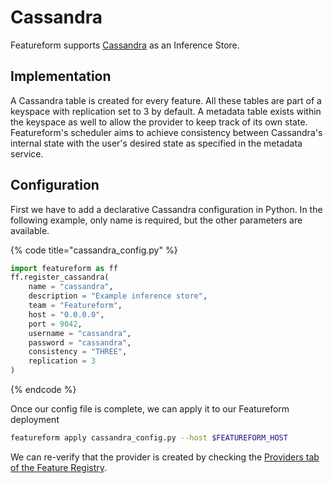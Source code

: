 # Cassandra

Featureform supports [Cassandra](https://cassandra.apache.org/\_/index.html) as an Inference Store.

## Implementation

A Cassandra table is created for every feature. All these tables are part of a keyspace with replication set to 3 by default. A metadata table exists within the keyspace as well to allow the provider to keep track of its own state. Featureform's scheduler aims to achieve consistency between Cassandra's internal state with the user's desired state as specified in the metadata service.

## Configuration

First we have to add a declarative Cassandra configuration in Python. In the following example,  only name is required, but the other parameters are available.

{% code title="cassandra_config.py" %}
```python
import featureform as ff
ff.register_cassandra(
    name = "cassandra",
    description = "Example inference store",
    team = "Featureform",
    host = "0.0.0.0",
    port = 9042,
    username = "cassandra",
    password = "cassandra",
    consistency = "THREE",
    replication = 3
)
```
{% endcode %}

Once our config file is complete, we can apply it to our Featureform deployment

```bash
featureform apply cassandra_config.py --host $FEATUREFORM_HOST
```

We can re-verify that the provider is created by checking the [Providers tab of the Feature Registry](../getting-started/exploring-the-feature-registry.md).

